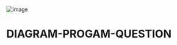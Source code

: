 ![image](https://user-images.githubusercontent.com/127089959/227703130-1d5fc6c8-a0eb-4ad7-848c-89e0be667ebc.png)
# DIAGRAM-PROGAM-QUESTION
